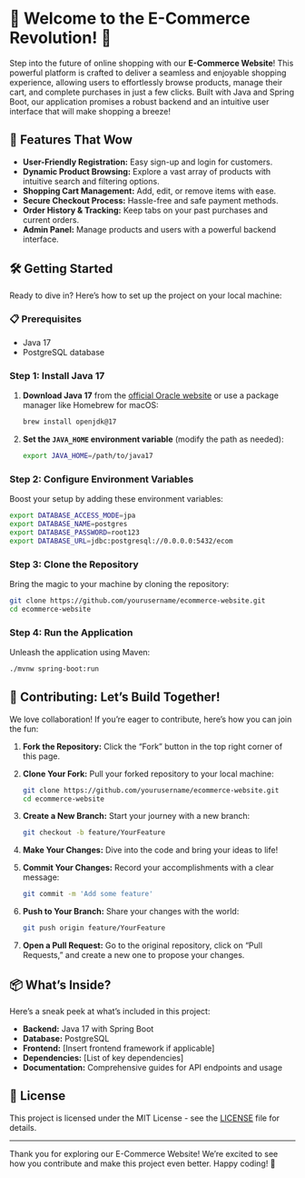 # 🌟 Welcome to the E-Commerce Revolution! 🚀

Step into the future of online shopping with our **E-Commerce Website**! This powerful platform is crafted to deliver a seamless and enjoyable shopping experience, allowing users to effortlessly browse products, manage their cart, and complete purchases in just a few clicks. Built with Java and Spring Boot, our application promises a robust backend and an intuitive user interface that will make shopping a breeze!

## 🎉 Features That Wow

- **User-Friendly Registration:** Easy sign-up and login for customers.
- **Dynamic Product Browsing:** Explore a vast array of products with intuitive search and filtering options.
- **Shopping Cart Management:** Add, edit, or remove items with ease.
- **Secure Checkout Process:** Hassle-free and safe payment methods.
- **Order History & Tracking:** Keep tabs on your past purchases and current orders.
- **Admin Panel:** Manage products and users with a powerful backend interface.

## 🛠 Getting Started

Ready to dive in? Here’s how to set up the project on your local machine:

### 📋 Prerequisites

- Java 17
- PostgreSQL database

### Step 1: Install Java 17

1. **Download Java 17** from the [official Oracle website](https://www.oracle.com/java/technologies/javase-jdk17-downloads.html) or use a package manager like Homebrew for macOS:

   ```bash
   brew install openjdk@17
   ```

2. **Set the `JAVA_HOME` environment variable** (modify the path as needed):

   ```bash
   export JAVA_HOME=/path/to/java17
   ```

### Step 2: Configure Environment Variables

Boost your setup by adding these environment variables:

```bash
export DATABASE_ACCESS_MODE=jpa
export DATABASE_NAME=postgres
export DATABASE_PASSWORD=root123
export DATABASE_URL=jdbc:postgresql://0.0.0.0:5432/ecom
```

### Step 3: Clone the Repository

Bring the magic to your machine by cloning the repository:

```bash
git clone https://github.com/yourusername/ecommerce-website.git
cd ecommerce-website
```

### Step 4: Run the Application

Unleash the application using Maven:

```bash
./mvnw spring-boot:run
```

## 🤝 Contributing: Let’s Build Together!

We love collaboration! If you’re eager to contribute, here’s how you can join the fun:

1. **Fork the Repository:** Click the “Fork” button in the top right corner of this page.

2. **Clone Your Fork:** Pull your forked repository to your local machine:

   ```bash
   git clone https://github.com/yourusername/ecommerce-website.git
   cd ecommerce-website
   ```

3. **Create a New Branch:** Start your journey with a new branch:

   ```bash
   git checkout -b feature/YourFeature
   ```

4. **Make Your Changes:** Dive into the code and bring your ideas to life!

5. **Commit Your Changes:** Record your accomplishments with a clear message:

   ```bash
   git commit -m 'Add some feature'
   ```

6. **Push to Your Branch:** Share your changes with the world:

   ```bash
   git push origin feature/YourFeature
   ```

7. **Open a Pull Request:** Go to the original repository, click on “Pull Requests,” and create a new one to propose your changes.

## 📦 What’s Inside?

Here’s a sneak peek at what’s included in this project:

- **Backend:** Java 17 with Spring Boot
- **Database:** PostgreSQL
- **Frontend:** [Insert frontend framework if applicable]
- **Dependencies:** [List of key dependencies]
- **Documentation:** Comprehensive guides for API endpoints and usage

## 📝 License

This project is licensed under the MIT License - see the [LICENSE](LICENSE) file for details.

---

Thank you for exploring our E-Commerce Website! We’re excited to see how you contribute and make this project even better. Happy coding! 🎉

